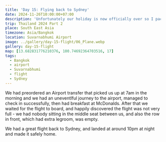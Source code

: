 ```yaml
---
title: 'Day 15: Flying back to Sydney'
date: 2024-11-26T10:00:00+07:00
description: 'Unfortunately our holiday is now officially over so I packed everything the night before, and in the morning we made our way to the airport.'
trip: Thailand 2024 Part 2
place: South East Asia
timezone: Asia/Bangkok
location: Suvarnabhumi Airport
image: ../gallery/day-15-flight/06_Plane.webp
gallery: day-15-flight
map: [13.682831776210376, 100.74692364703516, 17]
tags:
  - Bangkok
  - airport
  - Suvarnabhumi
  - flight
  - Sydney
---
```


We had preordered an Airport transfer that picked us up at 7am in the morning and we had an uneventlful journey to the airport, managed to check in successfully, then had breakfast at McDonalds. After that we waited for the flight to board, and happily discovered the flight was not very full - we had nobody sitting in the middle seat between us, and also the row in front, which had extra legroom, was empty.

We had a great flight back to Sydney, and landed at around 10pm at night and made it safely home.
